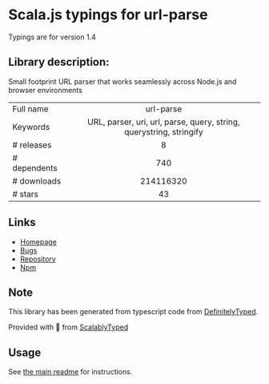 
# Scala.js typings for url-parse

Typings are for version 1.4

## Library description:
Small footprint URL parser that works seamlessly across Node.js and browser environments

|                    |                 |
| ------------------ | :-------------: |
| Full name          | url-parse |
| Keywords           | URL, parser, uri, url, parse, query, string, querystring, stringify |
| # releases         | 8 |
| # dependents       | 740 |
| # downloads        | 214116320 |
| # stars            | 43 |

## Links
- [Homepage](https://github.com/unshiftio/url-parse#readme)
- [Bugs](https://github.com/unshiftio/url-parse/issues)
- [Repository](https://github.com/unshiftio/url-parse)
- [Npm](https://www.npmjs.com/package/url-parse)
    


## Note
This library has been generated from typescript code from [DefinitelyTyped](https://definitelytyped.org).

Provided with :purple_heart: from [ScalablyTyped](https://github.com/oyvindberg/ScalablyTyped)

## Usage
See [the main readme](../../readme.md) for instructions.


